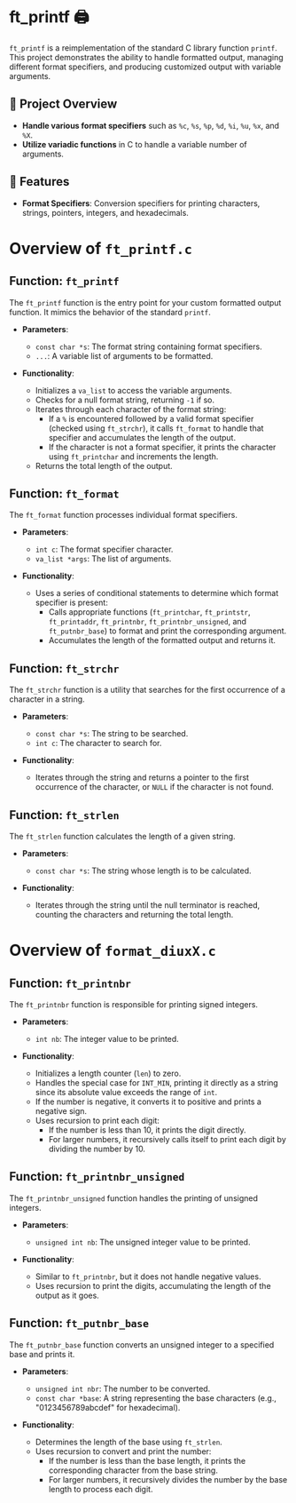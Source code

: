 # ft_printf 🖨️

`ft_printf` is a reimplementation of the standard C library function `printf`. This project demonstrates the ability to handle formatted output, managing different format specifiers, and producing customized output with variable arguments.

## 🔧 Project Overview

- **Handle various format specifiers** such as `%c`, `%s`, `%p`, `%d`, `%i`, `%u`, `%x`, and `%X`.
- **Utilize variadic functions** in C to handle a variable number of arguments.

## 📑 Features

- **Format Specifiers**: Conversion specifiers for printing characters, strings, pointers, integers, and hexadecimals.

# Overview of `ft_printf.c`

## Function: `ft_printf`
The `ft_printf` function is the entry point for your custom formatted output function. It mimics the behavior of the standard `printf`.

- **Parameters**:
  - `const char *s`: The format string containing format specifiers.
  - `...`: A variable list of arguments to be formatted.

- **Functionality**:
  - Initializes a `va_list` to access the variable arguments.
  - Checks for a null format string, returning `-1` if so.
  - Iterates through each character of the format string:
    - If a `%` is encountered followed by a valid format specifier (checked using `ft_strchr`), it calls `ft_format` to handle that specifier and accumulates the length of the output.
    - If the character is not a format specifier, it prints the character using `ft_printchar` and increments the length.
  - Returns the total length of the output.

## Function: `ft_format`
The `ft_format` function processes individual format specifiers.

- **Parameters**:
  - `int c`: The format specifier character.
  - `va_list *args`: The list of arguments.

- **Functionality**:
  - Uses a series of conditional statements to determine which format specifier is present:
    - Calls appropriate functions (`ft_printchar`, `ft_printstr`, `ft_printaddr`, `ft_printnbr`, `ft_printnbr_unsigned`, and `ft_putnbr_base`) to format and print the corresponding argument.
    - Accumulates the length of the formatted output and returns it.

## Function: `ft_strchr`
The `ft_strchr` function is a utility that searches for the first occurrence of a character in a string.

- **Parameters**:
  - `const char *s`: The string to be searched.
  - `int c`: The character to search for.

- **Functionality**:
  - Iterates through the string and returns a pointer to the first occurrence of the character, or `NULL` if the character is not found.

## Function: `ft_strlen`
The `ft_strlen` function calculates the length of a given string.

- **Parameters**:
  - `const char *s`: The string whose length is to be calculated.

- **Functionality**:
  - Iterates through the string until the null terminator is reached, counting the characters and returning the total length.

# Overview of `format_diuxX.c`

## Function: `ft_printnbr`
The `ft_printnbr` function is responsible for printing signed integers.

- **Parameters**:
  - `int nb`: The integer value to be printed.

- **Functionality**:
  - Initializes a length counter (`len`) to zero.
  - Handles the special case for `INT_MIN`, printing it directly as a string since its absolute value exceeds the range of `int`.
  - If the number is negative, it converts it to positive and prints a negative sign.
  - Uses recursion to print each digit:
    - If the number is less than 10, it prints the digit directly.
    - For larger numbers, it recursively calls itself to print each digit by dividing the number by 10.

## Function: `ft_printnbr_unsigned`
The `ft_printnbr_unsigned` function handles the printing of unsigned integers.

- **Parameters**:
  - `unsigned int nb`: The unsigned integer value to be printed.

- **Functionality**:
  - Similar to `ft_printnbr`, but it does not handle negative values.
  - Uses recursion to print the digits, accumulating the length of the output as it goes.

## Function: `ft_putnbr_base`
The `ft_putnbr_base` function converts an unsigned integer to a specified base and prints it.

- **Parameters**:
  - `unsigned int nbr`: The number to be converted.
  - `const char *base`: A string representing the base characters (e.g., "0123456789abcdef" for hexadecimal).

- **Functionality**:
  - Determines the length of the base using `ft_strlen`.
  - Uses recursion to convert and print the number:
    - If the number is less than the base length, it prints the corresponding character from the base string.
    - For larger numbers, it recursively divides the number by the base length to process each digit.


